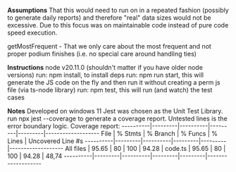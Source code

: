 **Assumptions**
That this would need to run on in a repeated fashion (possibly to generate daily reports) and therefore "real" data sizes would not be excessive.
Due to this focus was on maintainable code instead of pure code speed execution.


getMostFrequent - That we only care about the most frequent and not proper podium finishes (i.e. no special care around handling ties)


**Instructions**
node v20.11.0 (shouldn't matter if you have older node versions)
run: npm install, to install deps
run: npm run start, this will generate the JS code on the fly and then run it without creating a perm js file (via ts-node library)
run: npm test, this will run (and watch) the test cases


**Notes**
Developed on windows 11
Jest was chosen as the Unit Test Library.
run npx jest --coverage to generate a coverage report.
Untested lines is the error boundary logic.
Coverage report:
----------|---------|----------|---------|---------|-------------------
File      | % Stmts | % Branch | % Funcs | % Lines | Uncovered Line #s
----------|---------|----------|---------|---------|-------------------
All files |   95.65 |       80 |     100 |   94.28 | 
 code.ts  |   95.65 |       80 |     100 |   94.28 | 48,74
----------|---------|----------|---------|---------|-------------------